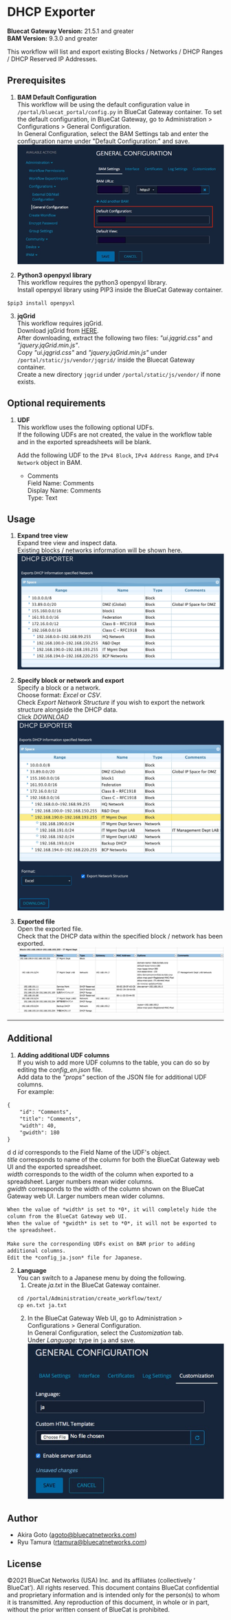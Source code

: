 <!--  Copyright 2021 BlueCat Networks (USA) Inc. and its affiliates
 -*- coding: utf-8 -*-

 Licensed under the Apache License, Version 2.0 (the "License");
 you may not use this file except in compliance with the License.
 You may obtain a copy of the License at

 http://www.apache.org/licenses/LICENSE-2.0

Unless required by applicable law or agreed to in writing, software
 distributed under the License is distributed on an "AS IS" BASIS,
 WITHOUT WARRANTIES OR CONDITIONS OF ANY KIND, either express or implied.
 See the License for the specific language governing permissions and
 limitations under the License.

By: BlueCat Networks
Date: 2021-05-01
Gateway Version: 21.5.1
 Description: DHCP Exporter README.md -->  

# DHCP Exporter  
**Bluecat Gateway Version:** 21.5.1 and greater  
**BAM Version:** 9.3.0 and greater  

This workflow will list and export existing Blocks / Networks / DHCP Ranges / DHCP Reserved IP Addresses.   

## Prerequisites
1. **BAM Default Configuration**  
This workflow will be using the default configuration value in `/portal/bluecat_portal/config.py` in BlueCat Gateway container.  To set the default configuration, in BlueCat Gateway, go to Administration > Configurations > General Configuration.  
In General Configuration, select the BAM Settings tab and enter the configuration name under "Default Configuration:" and save.  
![screenshot](img/BAM_default_settings.jpg?raw=true "BAM_default_settings")  


2. **Python3 openpyxl library**  
This workflow requires the python3 openpyxl library.  
Install openpyxl library using PIP3 inside the BlueCat Gateway container.
```
$pip3 install openpyxl

```  

3. **jqGrid**  
This workflow requires jqGrid.  
Download jqGrid from [HERE](http://www.trirand.com/blog/?page_id=6).  
After downloading, extract the following two files: *"ui.jqgrid.css"* and  *"jquery.jqGrid.min.js"*.  
Copy *"ui.jqgrid.css"* and *"jquery.jqGrid.min.js"* under `/portal/static/js/vendor/jqgrid/` inside the Bluecat Gateway container.  
Create a new directory `jqgrid` under `/portal/static/js/vendor/` if none exists.  

## Optional requirements
1. **UDF**  
This workflow uses the following optional UDFs.  
If the following UDFs are not created, the value in the workflow table and in the exported spreadsheets will be blank.  

    Add the following UDF to the `IPv4 Block`, `IPv4 Address Range`, and `IPv4 Network` object in BAM.  
      - Comments  
      Field Name: Comments   
      Display Name: Comments  
      Type: Text    


## Usage   

1. **Expand tree view**  
Expand tree view and inspect data.  
Existing blocks / networks information will be shown here.
![screenshot](img/dhcp_exporter1.jpg?raw=true "network_exporter1")  

2. **Specify block or network and export**  
Specify a block or a network.  
Choose format:  *Excel* or *CSV*.   
Check *Export Network Structure* if you wish to export the network structure alongside the DHCP data.  
Click *DOWNLOAD*  
![screenshot](img/dhcp_exporter2.jpg?raw=true "network_exporter2")  

3. **Exported file**  
Open the exported file.  
Check that the DHCP data within the specified block / network has been exported.  
![screenshot](img/dhcp_exporter3.jpg?raw=true "network_exporter3")  

---

## Additional  

1. **Adding additional UDF columns**  
If you wish to add more UDF columns to the table, you can do so by editing the *config_en.json* file.  
Add data to the *"props"* section of the JSON file for additional UDF columns.  
For example:  
```
{
    "id": "Comments",
    "title": "Comments",
    "width": 40,
    "gwidth": 180
}
```  
d
d
    *id* corresponds to the Field Name of the UDF's object.  
    *title* corresponds to name of the column for both the BlueCat Gateway web UI and the exported spreadsheet.  
    *width* corresponds to the width of the column when exported to a spreadsheet. Larger numbers mean wider columns.  
    *gwidth* corresponds to the width of the column shown on the BlueCat Gateway web UI. Larger numbers mean wider columns.  

    When the value of *width* is set to *0*, it will completely hide the column from the BlueCat Gateway web UI.  
    When the value of *gwidth* is set to *0*, it will not be exported to the spreadsheet. 

    Make sure the corresponding UDFs exist on BAM prior to adding additional columns.  
    Edit the *config_ja.json* file for Japanese.  

2. **Language**  
You can switch to a Japanese menu by doing the following.  
    1. Create *ja.txt* in the BlueCat Gateway container.  
    ```
    cd /portal/Administration/create_workflow/text/  
    cp en.txt ja.txt  
    ```  
    2. In the BlueCat Gateway Web UI, go to Administration > Configurations > General Configuration.   
    In General Configuration, select the *Customization* tab.  
    Under *Language:* type in `ja` and save.  
    ![screenshot](img/langauge_ja.jpg?raw=true "langauge_ja")  




## Author    
- Akira Goto (agoto@bluecatnetworks.com)  
- Ryu Tamura (rtamura@bluecatnetworks.com)  

## License
©2021 BlueCat Networks (USA) Inc. and its affiliates (collectively ‘ BlueCat’). All rights reserved. This document contains BlueCat confidential and proprietary information and is intended only for the person(s) to whom it is transmitted. Any reproduction of this document, in whole or in part, without the prior written consent of BlueCat is prohibited.
